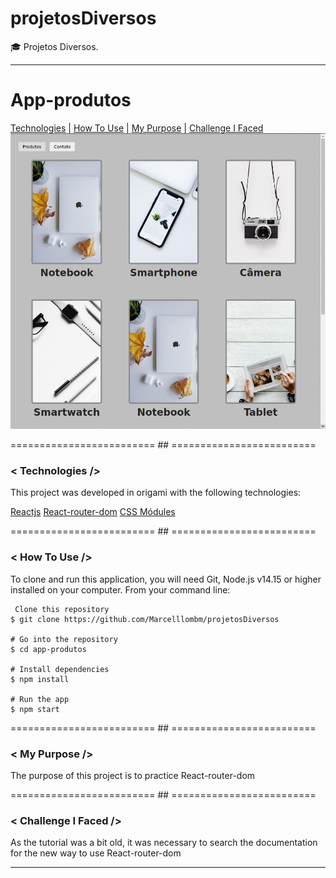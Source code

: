 # projetosDiversos
:mortar_board: Projetos Diversos.
<hr>

# App-produtos
[Technologies](#Technologies-app-produtos)  |  [How To Use](#how-to-use-app-produtos)  |  [My Purpose](#my-purpose-app-produtos) | [Challenge I Faced ](#challenge-i-faced-app-produtos)
<br>
<img src='img/app-produtos.gif' alt='app-produtos'>

========================= ## =========================
<a id="Technologies-app-produtos"></a>

### < Technologies />

This project was developed in origami with the following technologies:

[Reactjs](https://reactjs.org/)
[React-router-dom](https://www.npmjs.com/package/react-router-dom)
[CSS Módules](https://create-react-app.dev/docs/adding-a-css-modules-stylesheet/)

========================= ## =========================
<a id="how-to-use-app-produtos"></a>

### < How To Use />
To clone and run this application, you will need Git, Node.js v14.15 or higher installed on your computer. From your command line:

```
 Clone this repository
$ git clone https://github.com/Marcelllombm/projetosDiversos

# Go into the repository
$ cd app-produtos

# Install dependencies
$ npm install

# Run the app
$ npm start
```
========================= ## =========================
<a id="my-purpose-app-produtos"></a>

### < My Purpose />

The purpose of this project is to practice React-router-dom

========================= ## =========================
<a id="challenge-i-faced-app-produtos"></a>

### < Challenge I Faced />
As the tutorial was a bit old, it was necessary to search the documentation for the new way to use React-router-dom
<hr>
